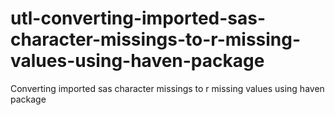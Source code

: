 # utl-converting-imported-sas-character-missings-to-r-missing-values-using-haven-package
Converting imported sas character missings to r missing values using haven package

